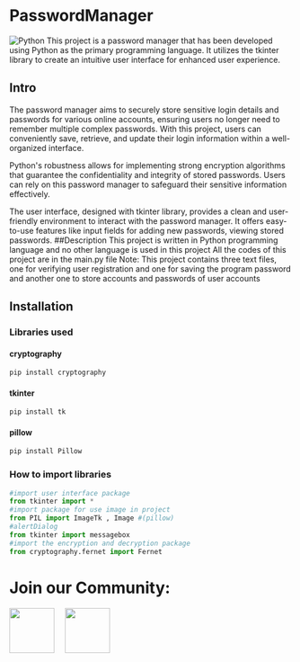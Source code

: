 # PasswordManager
![Python](https://img.shields.io/badge/python-3670A0?style=for-the-badge&logo=python&logoColor=ffdd54)
This project is a password manager that has been developed using Python as the primary programming language. It utilizes the tkinter library to create an intuitive user interface for enhanced user experience.
## Intro
The password manager aims to securely store sensitive login details and passwords for various online accounts, ensuring users no longer need to remember multiple complex passwords. With this project, users can conveniently save, retrieve, and update their login information within a well-organized interface.

Python's robustness allows for implementing strong encryption algorithms that guarantee the confidentiality and integrity of stored passwords. Users can rely on this password manager to safeguard their sensitive information effectively.

The user interface, designed with tkinter library, provides a clean and user-friendly environment to interact with the password manager. It offers easy-to-use features like input fields for adding new passwords, viewing stored passwords.
##Description
This project is written in Python programming language and no other language is used in this project
All the codes of this project are in the main.py file
Note: This project contains three text files, one for verifying user registration and one for saving the program password
and another one to store accounts and passwords of user accounts
## Installation
### Libraries used
#### cryptography
```bash
pip install cryptography
```
#### tkinter
```bash
pip install tk
```
#### pillow
```bash
pip install Pillow
```
### How to import libraries
```python
#import user interface package
from tkinter import *
#import package for use image in project
from PIL import ImageTk , Image #(pillow)
#alertDialog
from tkinter import messagebox
#import the encryption and decryption package
from cryptography.fernet import Fernet
```


# Join our Community:
<a href="https://t.me/mojagolab">
    <img width="80px" src="https://www.vectorlogo.zone/logos/telegram/telegram-icon.svg" /></a>&ensp;&nbsp;&nbsp;
    <a href="https://www.instagram.com/mojtabagolab1/">
    <img width="80px" src="https://www.vectorlogo.zone/logos/instagram/instagram-icon.svg" />

